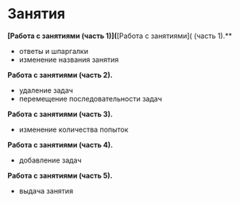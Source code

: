 # Занятия

**[Работа с занятиями (часть 1)](**[Работа с занятиями]( (часть 1).**
 
- ответы и шпаргалки
- изменение названия занятия
 
**Работа с занятиями (часть 2).**
- удаление задач
- перемещение последовательности задач
 
**Работа с занятиями (часть 3).**
- изменение количества попыток 
  
**Работа с занятиями (часть 4).**
- добавление задач 
 
**Работа с занятиями (часть 5).**
- выдача занятия 
